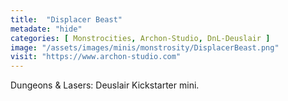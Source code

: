 ```yaml
---
title:  "Displacer Beast"
metadate: "hide"
categories: [ Monstrocities, Archon-Studio, DnL-Deuslair ]
image: "/assets/images/minis/monstrosity/DisplacerBeast.png"
visit: "https://www.archon-studio.com"
---
```

Dungeons & Lasers: Deuslair Kickstarter mini.
